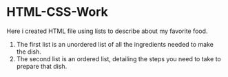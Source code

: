 # HTML-CSS-Work

Here i created HTML file using lists to describe about my favorite food.
1. The first list is an unordered list of all the ingredients needed to make the dish.
2. The second list is an ordered list, detailing the steps you need to take to prepare that dish.
